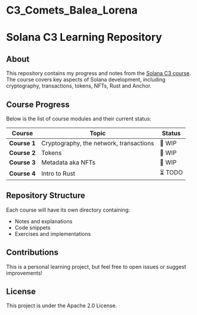# C3_Comets_Balea_Lorena
# Solana C3 Learning Repository

## About
This repository contains my progress and notes from the [Solana C3 course](https://cometsweb3.space/solana-c3). The course covers key aspects of Solana development, including cryptography, transactions, tokens, NFTs, Rust and Anchor.

## Course Progress
Below is the list of course modules and their current status:

| Course | Topic | Status |
|--------|-------------------------------|------|
| **Course 1** | Cryptography, the network, transactions | 🚧 WIP |
| **Course 2** | Tokens | 🚧 WIP |
| **Course 3** | Metadata aka NFTs | 🚧 WIP |
| **Course 4** | Intro to Rust | ⏳ TODO |

## Repository Structure
Each course will have its own directory containing:
- Notes and explanations
- Code snippets
- Exercises and implementations

## Contributions
This is a personal learning project, but feel free to open issues or suggest improvements!

## License
This project is under the Apache 2.0 License.
